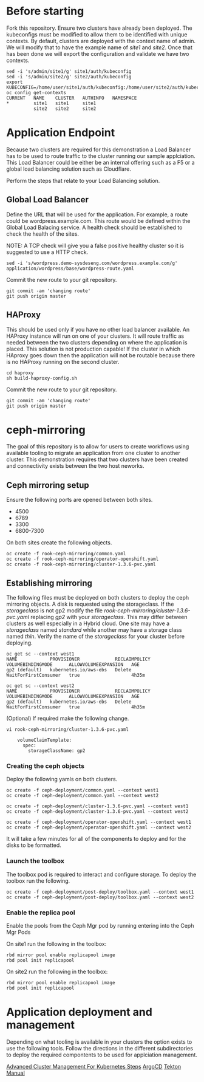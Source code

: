 # Before starting
Fork this repository. Ensure two clusters have already been deployed. The kubeconfigs must be modified to allow them to be identified with unique contexts. By default, clusters are deployed with the context name of admin. We will modify that to have the example name of *site1* and *site2*. Once that has been done we will export the configuration and validate we have two contexts.

```
sed -i 's/admin/site1/g' site1/auth/kubeconfig
sed -i 's/admin/site2/g' site2/auth/kubeconfig
export KUBECONFIG=/home/user/site1/auth/kubeconfig:/home/user/site2/auth/kubeconfig
oc config get-contexts
CURRENT   NAME    CLUSTER   AUTHINFO   NAMESPACE
*         site1   site1     site1      
          site2   site2     site2      
```

# Application Endpoint
Because two clusters are required for this demonstration a Load Balancer has to be used to route traffic to the cluster running our sample applciation. This Load Balancer could be either be an internal offering such as a F5 or a global load balancing solution such as Cloudflare.

Perform the steps that relate to your Load Balancing solution.

## Global Load Balancer
Define the URL that will be used for the application. For example, a route could be wordpress.example.com. This route would be defined within the Global Load Balacing service. A health check should be established to check the health of the sites. 

NOTE: A TCP check will give you a false positive healthy cluster so it is suggested to use a HTTP check.


```
sed -i 's/wordpress.demo-sysdeseng.com/wordpress.example.com/g' application/wordpress/base/wordpress-route.yaml
```

Commit the new route to your git repository.
```
git commit -am 'changing route'
git push origin master
```


## HAProxy
This should be used only if you have no other load balancer available. An HAProxy instance will run on one of your clusters. It will route traffic as needed between the two clusters depending on where the application is placed.  This solution is not production capable! If the cluster in which HAproxy goes down then the application will not be routable because there is no HAProxy running on the second cluster.

```
cd haproxy
sh build-haproxy-config.sh
```

Commit the new route to your git repository.
```
git commit -am 'changing route'
git push origin master
```

# ceph-mirroring
The goal of this repository is to allow for users to create workflows using available tooling to migrate an application from one cluster to another cluster. This demonstration requires that two clusters have been created and connectivity exists between the two host neworks.

## Ceph mirroring setup
Ensure the following ports are opened between both sites.
* 4500
* 6789
* 3300
* 6800-7300

On both sites create the following objects.
```
oc create -f rook-ceph-mirroring/common.yaml
oc create -f rook-ceph-mirroring/operator-openshift.yaml
oc create -f rook-ceph-mirroring/cluster-1.3.6-pvc.yaml
```

## Establishing mirroring
The following files must be deployed on both clusters to deploy the ceph mirroring objects. A disk is requested using the storageclass. If the *storageclass* is not gp2 modify the file *rook-ceph-mirroring/cluster-1.3.6-pvc.yaml* replacing *gp2* with your *storageclass*. This may differ between clusters as well especially in a Hybrid cloud. One site may have a *storageclass* named *standard* while another may have a storage class named *thin*. Verify the name of the *storageclass* for your cluster before deploying.

```
oc get sc --context west1
NAME            PROVISIONER             RECLAIMPOLICY   VOLUMEBINDINGMODE      ALLOWVOLUMEEXPANSION   AGE
gp2 (default)   kubernetes.io/aws-ebs   Delete          WaitForFirstConsumer   true                   4h35m

oc get sc --context west2
NAME            PROVISIONER             RECLAIMPOLICY   VOLUMEBINDINGMODE      ALLOWVOLUMEEXPANSION   AGE
gp2 (default)   kubernetes.io/aws-ebs   Delete          WaitForFirstConsumer   true                   4h35m
```

(Optional) If required make the following change.

```
vi rook-ceph-mirroring/cluster-1.3.6-pvc.yaml

    volumeClaimTemplate:
      spec:
        storageClassName: gp2
```

### Creating the ceph objects
Deploy the following yamls on both clusters.
```
oc create -f ceph-deployment/common.yaml --context west1
oc create -f ceph-deployment/common.yaml --context west2
```

```
oc create -f ceph-deployment/cluster-1.3.6-pvc.yaml --context west1
oc create -f ceph-deployment/cluster-1.3.6-pvc.yaml --context west2
```

```
oc create -f ceph-deployment/operator-openshift.yaml --context west1
oc create -f ceph-deployment/operator-openshift.yaml --context west2
```

It will take a few minutes for all of the components to deploy and for the disks to be formatted.


### Launch the toolbox
The toolbox pod is required to interact and configure storage. To deploy the toolbox run the following.

```
oc create -f ceph-deployment/post-deploy/toolbox.yaml --context west1
oc create -f ceph-deployment/post-deploy/toolbox.yaml --context west2
```

### Enable the replica pool
Enable the pools from the Ceph Mgr pod by running entering into the Ceph Mgr Pods 

On site1 run the following in the toolbox:
```
rbd mirror pool enable replicapool image
rbd pool init replicapool
```

On site2 run the following in the toolbox:
```
rbd mirror pool enable replicapool image
rbd pool init replicapool
```






# Application deployment and management
Depending on what tooling is available in your clusters the option exists to use the following tools. Follow the directions in the different subdirectories to deploy the required compontents to be used for applciation management.

[Advanced Cluster Management For Kubernetes Steps](./acm-application-configuration)
[ArgoCD](./argo-applications)
[Tekton](./tekton)
[Manual](./application)

